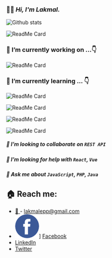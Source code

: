 ### 🙋‍♂️ ***Hi, I'm Lakmal.***

![Github stats](https://github-readme-stats.vercel.app/api?username=Lakmal98&theme=vue&show_icons=true&count_private=true&hide_title=true&)

 ![ReadMe Card](https://github-readme-stats.vercel.app/api/pin/?username=Lakmal98&repo=studentManagmentSystem&theme=react)
### 🔭 I’m currently working on ...👇

![ReadMe Card](https://github-readme-stats.vercel.app/api/pin/?username=homey-lk&repo=homey-frontend&theme=buefy)
### 🌱 I’m currently learning ... 👇
![ReadMe Card](https://github-readme-stats.vercel.app/api/pin/?username=Lakmal98&repo=ChargerRemoveAlarm&theme=algolia)

![ReadMe Card](https://github-readme-stats.vercel.app/api/pin/?username=Lakmal98&repo=yoyo&theme=buefy)

![ReadMe Card](https://github-readme-stats.vercel.app/api/pin/?username=Lakmal98&repo=NewMail&theme=nord)

![ReadMe Card](https://github-readme-stats.vercel.app/api/pin/?username=Lakmal98&repo=DailyTaskApp&theme=vue)

##### 👯 I’m looking to collaborate on `REST API`
##### 🤔 I’m looking for help with *`React`*, *`Vue`*
##### 💬 Ask me about *`JavaScript`*, *`PHP`*, *`Java`* 

## 🏠 Reach me:
- [📧 ](mailto:lakmalepp@gmail.com) - lakmalepp@gmail.com
- ![Facebook](/images/fb.png)] [Facebook](facebook.com/LakmalEpp)
- [LinkedIn](linkedin.com/in/dimuthu-lakmal-4593421a1)
- [Twitter](twitter.com/LakmalEpp)
